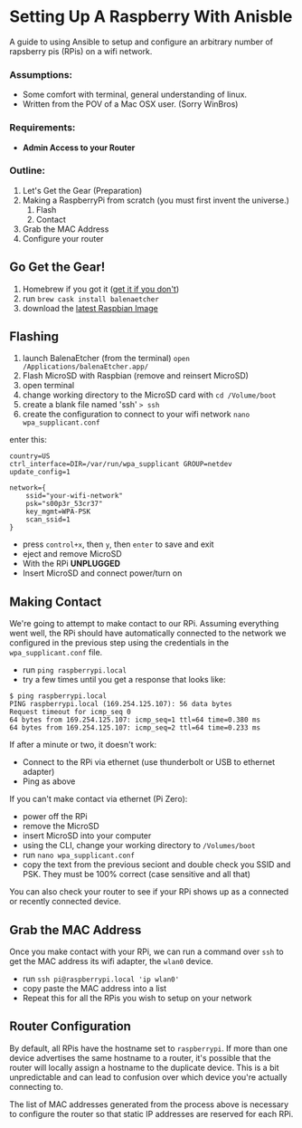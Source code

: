 # Setting Up A Raspberry With Anisble

A guide to using Ansible to setup and configure an arbitrary number of rapsberry pis (RPis) on a wifi network.

### Assumptions:

* Some comfort with terminal, general understanding of linux.
* Written from the POV of a Mac OSX user. (Sorry WinBros)

### Requirements:

* **Admin Access to your Router**

### Outline:

1. Let's Get the Gear (Preparation)
1. Making a RaspberryPi from scratch (you must first invent the universe.)
	1. Flash
	1. Contact
1. Grab the MAC Address
1. Configure your router


## Go Get the Gear!

1. Homebrew if you got it ([get it if you don't](https://brew.sh/))
2. run `brew cask install balenaetcher`
3. download the [latest Raspbian Image](https://www.raspberrypi.org/downloads/raspbian/)

## Flashing

1. launch BalenaEtcher (from the terminal) `open /Applications/balenaEtcher.app/`
1. Flash MicroSD with Raspbian (remove and reinsert MicroSD)
1. open terminal
1. change working directory to the MicroSD card with `cd /Volume/boot`
1. create a blank file named 'ssh' `> ssh`
1. create the configuration to connect to your wifi network `nano wpa_supplicant.conf`

enter this:

```
country=US
ctrl_interface=DIR=/var/run/wpa_supplicant GROUP=netdev
update_config=1

network={
	ssid="your-wifi-network"
	psk="s00p3r_53cr37"
	key_mgmt=WPA-PSK
	scan_ssid=1
}
```

* press `control+x`, then `y`, then `enter` to save and exit
* eject and remove MicroSD
* With the RPi **UNPLUGGED**
* Insert MicroSD and connect power/turn on

## Making Contact

We're going to attempt to make contact to our RPi. Assuming everything went well, the RPi should have automatically connected to the network we configured in the previous step using the credentials in the `wpa_supplicant.conf` file.

* run `ping raspberrypi.local`
* try a few times until you get a response that looks like:

```
$ ping raspberrypi.local
PING raspberrypi.local (169.254.125.107): 56 data bytes
Request timeout for icmp_seq 0
64 bytes from 169.254.125.107: icmp_seq=1 ttl=64 time=0.380 ms
64 bytes from 169.254.125.107: icmp_seq=2 ttl=64 time=0.233 ms
```

If after a minute or two, it doesn't work:

* Connect to the RPi via ethernet (use thunderbolt or USB to ethernet adapter)
* Ping as above

If you can't make contact via ethernet (Pi Zero):

* power off the RPi
* remove the MicroSD
* insert MicroSD into your computer
* using the CLI, change your working directory to `/Volumes/boot`
* run `nano wpa_supplicant.conf`
* copy the text from the previous seciont and double check you SSID and PSK. They must be 100% correct (case sensitive and all that)

You can also check your router to see if your RPi shows up as a connected or recently connected device.

## Grab the MAC Address

Once you make contact with your RPi, we can run a command over `ssh` to get the MAC address its wifi adapter, the `wlan0` device.

* run `ssh pi@raspberrypi.local 'ip wlan0'`
* copy paste the MAC address into a list
* Repeat this for all the RPis you wish to setup on your network

## Router Configuration

By default, all RPis have the hostname set to `raspberrypi`. If more than one device advertises the same hostname to a router, it's possible that the router will locally assign a hostname to the duplicate device. This is a bit unpredictable and can lead to confusion over which device you're actually connecting to.

The list of MAC addresses generated from the process above is necessary to configure the router so that static IP addresses are reserved for each RPi.


